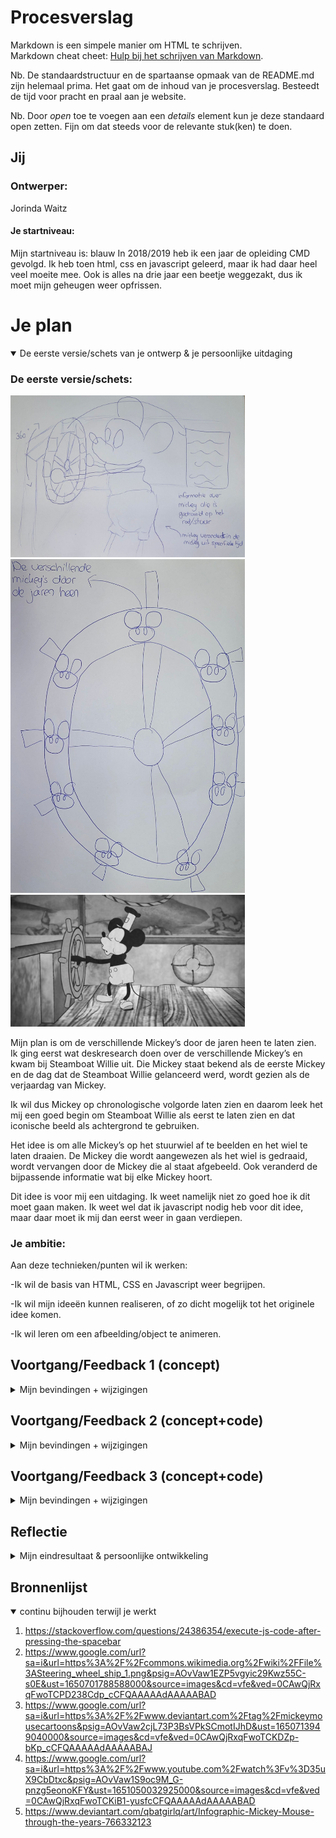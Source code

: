 # Procesverslag
Markdown is een simpele manier om HTML te schrijven.  
Markdown cheat cheet: [Hulp bij het schrijven van Markdown](https://github.com/adam-p/markdown-here/wiki/Markdown-Cheatsheet).

Nb. De standaardstructuur en de spartaanse opmaak van de README.md zijn helemaal prima. Het gaat om de inhoud van je procesverslag. Besteedt de tijd voor pracht en praal aan je website.

Nb. Door *open* toe te voegen aan een *details* element kun je deze standaard open zetten. Fijn om dat steeds voor de relevante stuk(ken) te doen.





## Jij

### Ontwerper:
Jorinda Waitz

#### Je startniveau:
Mijn startniveau is: blauw
In 2018/2019 heb ik een jaar de opleiding CMD gevolgd. Ik heb toen html, css en javascript geleerd, maar ik had daar heel veel moeite mee. Ook is alles na drie jaar een beetje weggezakt, dus ik moet mijn geheugen weer opfrissen. 


# Je plan

<details open>
  <summary>De eerste versie/schets van je ontwerp & je persoonlijke uitdaging</summary>

  ### De eerste versie/schets:
  <img src="readme-images/SchetsMickey.1.jpeg" width="375px" alt="eerste versie/schets">
  <img src="readme-images/SchetsStuurMickey.1.jpeg" width="375px" alt="eerste versie/schets">
  <img src="readme-images/SteamboatWillie.jpg" width="375px" alt="eerste versie/schets">
  
Mijn plan is om de verschillende Mickey’s door de jaren heen te laten zien. Ik ging eerst wat deskresearch doen over de verschillende Mickey’s en kwam bij Steamboat Willie uit. Die Mickey staat bekend als de eerste Mickey en de dag dat de Steamboat Willie gelanceerd werd, wordt gezien als de verjaardag van Mickey.
  
Ik wil dus Mickey op chronologische volgorde laten zien en daarom leek het mij een goed begin om Steamboat Willie als eerst te laten zien en dat iconische beeld als achtergrond te gebruiken.
  
Het idee is om alle Mickey’s op het stuurwiel af te beelden en het wiel te laten draaien. De Mickey die wordt aangewezen als het wiel is gedraaid, wordt vervangen door de Mickey die al staat afgebeeld. Ook veranderd de bijpassende informatie wat bij elke Mickey hoort. 

Dit idee is voor mij een uitdaging. Ik weet namelijk niet zo goed hoe ik dit moet gaan maken. Ik weet wel dat ik javascript nodig heb voor dit idee, maar daar moet ik mij dan eerst weer in gaan verdiepen.


  ### Je ambitie: 
  Aan deze technieken/punten wil ik werken:
  
 -Ik wil de basis van HTML, CSS en Javascript weer begrijpen.
  
-Ik wil mijn ideeën kunnen realiseren, of zo dicht mogelijk tot het originele idee komen.
  
-Ik wil leren om een afbeelding/object te animeren.

 
</details>




## Voortgang/Feedback 1 (concept)

<details>
  <summary>Mijn bevindingen + wijzigingen </summary>

   <img src="readme-images/SchetsMickey.1.jpeg" width="375px" alt="eerste versie/schets">
  
  ### Bevinding 1: 
  Het stuurwiel zie je nu via een zijaanzicht. Daardoor zie je de Mickey’s niet goed.
  
  #### oplossing: 
  Ik wil dit gaan oplossen door het stuurwiel van voor te laten afbeelden.


  ### Bevinding 2:
In plaats van gelijk alle Mickey’s te laten zien op het stuurwiel, kan ik ook de jaartallen laten zien. Hierdoor heb je meer progressive disclosure. 
  
  #### oplossing:
Ik wil deze feedback gaan toepassen in mijn nieuwe ontwerp. 


  ### Bevinding 3:
Voor meer interactie kan ik de staart van Mickey laten bewegen.
  
  #### oplossing:
Ik ga gebruik maken van afbeeldingen van Mickey, de staart kan ik dus niet los bewegen. Ik wil in plaats van de staart de hele afbeelding laten bewegen.
  
  ### Bevinding 4:
De informatie tekst kan op een leukere manier worden weergegeven.
  
  #### oplossing:
Ik heb Steamboat Willie gekeken om inspiratie op te doen. Ik zag daar een schatkist, wat mij op een idee bracht. Ik wil een schatkist open laten gaan en daar de informatie uit laten komen.

</details>




## Voortgang/Feedback 2 (concept+code)

<details>
  <summary>Mijn bevindingen + wijzigingen</summary>
  
  <img src="readme-images/Website.v2.png" width="375px" alt="Tweede versie/schets">
  
  ### Bevinding 1:
De teksten hebben niet voldoende contrast.
  
  #### oplossing:
Ik heb de achtergrond kleur van het informatie vak veranderd en niet meer transparant gemaakt. Nu is de tekst goed leesbaar.


  ### Bevinding 2:
Het stuurwiel kan niet gedraaid worden met het toetsenbord (tab).
  
  #### oplossing:
Ik heb met Javascript ervoor gezorgd dat je met spatie en enter het stuurwiel kan laten draaien. Tab werkt alleen niet, want mijn laptop selecteert dan de website link.


  ### Bevinding 3:
  Als je over het stuurwiel hovert, veranderd de muis niet.
  
  #### oplossing:
  Ik heb aan de button een cursor:pointer toegevoegd.
  
  
  ### Bevinding 4:
  De headings kunnen beter gebruikt worden. “Click to spin the wheel” is nu een < p >, maar kan beter een < h2 >
  
  #### oplossing:
  Ik heb alle “titels” veranderd naar h1/2/3 en alleen de tekst een <p> gegeven.
  
  
  ### Bevinding 5:
  Er is geen gebruik gemaakt van een button.
  
  #### oplossing:
  Ik heb de afbeelding in een button gezet.
  
  
  ### Bevinding 6:
  Meer witruimte in de code gebruiken.
  
  #### oplossing:
  Ik heb gebruik gemaakt van meer enters gebruikt en duidelijker met commentaar aangegeven wat waar begint.
  
  
  ### Bevinding 7:
 Meer structuur aanbrengen in CSS.
  
  #### oplossing:
  De volgorde van mijn HTML-code aanhouden voor mijn CSS.
  
  
  ### Bevinding 8:
  Veel gebruik gemaakt van ID’s, kan beter. Bijvoorbeeld: header p.
  
  #### oplossing:
  Ik heb alle ID’s vervangen.
  
 
  #### Bevinding 9:
 CSS custom properties toevoegen.
  
  

</details>



## Voortgang/Feedback 3 (concept+code)

<details>
  <summary>Mijn bevindingen + wijzigingen</summary>
  
<img src="readme-images/Website.v2.png" width="375px" alt="Tweede versie/schets">
  
  ### Bevinding 1:
Het informatievlak ziet er een beetje saai uit.

  #### oplossing:
Ik heb een box-shadow toegevoegd.



  ### Bevinding 2:
Mickey zou ook moeten bewegen.
  
  #### oplossing:
Ik heb Mickey nu laten springen als hij getoond wordt.

  
  ### Bevinding 3:
 Je kan heel vaak op het wiel klikken, waardoor alles een beetje vast loopt en alle Mickey’s heel snel achter elkaar getoond worden.
  
  #### oplossing:
True/false functie toegevoegd als mickey klaar is met draaien. Als de wiel niet klaar is met draaien, stopt de functie met verdergaan. Als je dus bijvoorbeeld 3x op het wiel klikt, krijg je nog maar 1 Mickey te zien. Als je wel klaar bent met draaien en op het wiel drukt, dan ga je beginnen met draaien en roep je de functie toonMickey op.
  
  ### Bevinding 4:
 Het zou mooier zijn als het stuurwiel een beetje gedraaid staat, goed in perspectief.
  
  #### oplossing:
  Ik wist niet hoe ik dit kon oplossen. Ik heb geprobeerd om transform: rotatey (50deg) toe te voegen aan de afbeelding, maar dat zag er lelijk uit. De afbeelding zou niet even groot moeten zijn, maar een deel zou "dunner" moeten zijn zodat je diepte creéert. 
  
  ### Bevinding 5:
  Disney font gebruiken.
  
  #### oplossing:
  Disney font gedownload en @font-face aangemaakt.

</details>




## Reflectie

<details>
  <summary>Mijn eindresultaat & persoonlijke ontwikkeling</summary>

  ### Je uitkomst - karakteristiek screenshot(s):
  <img src="readme-images/Website.DEF.png" width="375px" alt="final ontwerp">
  
Ik ben erg blij met het eindresultaat. Het komt aardig in de buurt van mijn oorspronkelijke idee, wat ik eerlijk gezegd niet had verwacht. 

  ### Dit ging goed/Heb ik geleerd: 
Ik heb geleerd hoe ik een animatie kan maken in CSS en die in Javascript kan laten oproepen. Ik had wel wat hulp nodig van anderen, maar op een gegeven moment had ik het zelf ook door en kon ik het ook op andere elementen toevoegen. 
 

  ### Dit was lastig/Is niet gelukt:
Ik vond het lastig om “nette” code te schrijven. Ik heb mijn code heel vaak moeten aanpassen, omdat ik als feedback kreeg dat het makkelijker kon. Ik gaf bijvoorbeeld eerst alle Mickey’s een eigen ID, waardoor ik een hele lange lijst kreeg. Dit kon makkelijker en mooier door maar één mickey in HTML te zetten en met Javascript de src aan te passen. 
Mijn originele plan was om Mickey’s of jaartallen op het stuurwiel te plaatsen. Toen ik eenmaal begon met de code, kwam ik erachter dat ik het al lastig vond om alleen het stuurwiel te laten draaien. Om nog jaartallen op het stuurwiel toe te voegen was voor mij echt te ingewikkeld. Als ik meer tijd had gehad, zou ik dat misschien nog hebben geprobeerd. Ik had dus besloten om niks op het stuur te plaatsen, maar het leek mij wel leuk als het stuur een beetje te draaien, zodat het in perspectief zou staan. Dit is mij alleen niet gelukt. 

  <img src="readme-images/StuurwielRotate.png" width="375px" alt="Mislukte poging">
</details>





## Bronnenlijst

<details open>
<summary>continu bijhouden terwijl je werkt</summary>

1. https://stackoverflow.com/questions/24386354/execute-js-code-after-pressing-the-spacebar
2. https://www.google.com/url?sa=i&url=https%3A%2F%2Fcommons.wikimedia.org%2Fwiki%2FFile%3ASteering_wheel_ship_1.png&psig=AOvVaw1EZP5vgyic29Kwz55C-s0E&ust=1650701788588000&source=images&cd=vfe&ved=0CAwQjRxqFwoTCPD238Cdp_cCFQAAAAAdAAAAABAD
3. https://www.google.com/url?sa=i&url=https%3A%2F%2Fwww.deviantart.com%2Ftag%2Fmickeymousecartoons&psig=AOvVaw2cjL73P3BsVPkSCmotIJhD&ust=1650713949040000&source=images&cd=vfe&ved=0CAwQjRxqFwoTCKDZp-bKp_cCFQAAAAAdAAAAABAJ
4. https://www.google.com/url?sa=i&url=https%3A%2F%2Fwww.youtube.com%2Fwatch%3Fv%3D35uX9CbDtxc&psig=AOvVaw1S9oc9M_G-pnzg5eonoKFY&ust=1651050032925000&source=images&cd=vfe&ved=0CAwQjRxqFwoTCKiB1-yusfcCFQAAAAAdAAAAABAD
5. https://www.deviantart.com/qbatgirlq/art/Infographic-Mickey-Mouse-through-the-years-766332123

</details>
